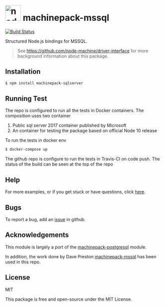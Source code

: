 <h1>
  <a href="http://node-machine.org" title="Node-Machine public registry"><img alt="node-machine logo" title="Node-Machine Project" src="http://node-machine.org/images/machine-anthropomorph-for-white-bg.png" width="50" /></a>
  machinepack-mssql   
</h1>

[![Build Status](https://travis-ci.org/vijaykonnackal/machinepack-sqlserver.svg?branch=master)](https://travis-ci.org/vijaykonnackal/machinepack-sqlserver)

Structured Node.js bindings for MSSQL.

> See https://github.com/node-machine/driver-interface for more background information about this package.


## Installation

```sh
$ npm install machinepack-sqlserver
```

## Running Test
The repo is configured to run all the tests in Docker containers. The composition uses two container
1. Public sql server 2017 container published by Microsoft
2. An container for testing the package based on official Node 10 release

To run the tests in docker env

```sh
$ docker-compose up
``` 

The github repo is configure to run the tests in Travis-CI on code push. The status of the build can be seen at the top of
the repo

## Help

For more examples, or if you get stuck or have questions, click [here](https://github.com/vijaykonnackal/machinepack-sqlserver/issues).

## Bugs &nbsp; 

To report a bug, add an [issue](https://github.com/vijaykonnackal/machinepack-sqlserver/issues) in github.

## Acknowledgements

This module is largely a port of the [machinepack-postgresql](https://github.com/sailshq/machinepack-postgresql) module. 

In addition, the work done by Dave Preston [machinepack-mssql](https://github.com/intel/machinepack-mssql) has 
been used in this repo.

## License

MIT

This package is free and open-source under the MIT License.
